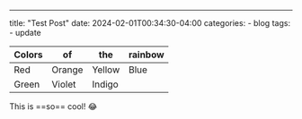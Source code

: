 ---
title: "Test Post"
date: 2024-02-01T00:34:30-04:00
categories:
	- blog
tags:
	- update

| **Colors** | **of** | **the** | **rainbow** |
| ---------- | ------ | ------- | ----------- |
|    Red     | Orange | Yellow  |    Blue     |
|   Green    | Violet | Indigo  |             |


This is ==so== cool! :joy: 


